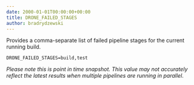 ```yaml
---
date: 2000-01-01T00:00:00+00:00
title: DRONE_FAILED_STAGES
author: bradrydzewski
---
```


Provides a comma-separate list of failed pipeline stages for the current running build.

```
DRONE_FAILED_STAGES=build,test
```

_Please note this is point in time snapshot. This value may not accurately reflect the latest results when multiple pipelines are running in parallel_.
